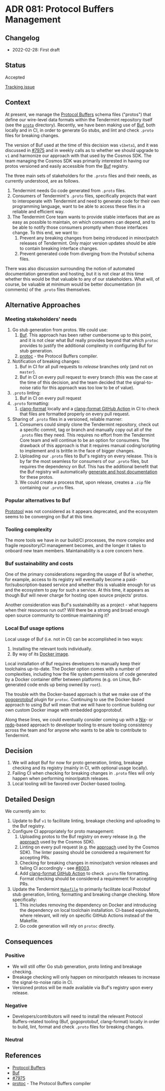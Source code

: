 # ADR 081: Protocol Buffers Management

## Changelog

- 2022-02-28: First draft

## Status

Accepted

[Tracking issue](https://github.com/tendermint/tendermint/issues/8121)

## Context

At present, we manage the [Protocol Buffers] schema files ("protos") that define
our wire-level data formats within the Tendermint repository itself (see the
[`proto`](../../proto/) directory). Recently, we have been making use of [Buf],
both locally and in CI, in order to generate Go stubs, and lint and check
`.proto` files for breaking changes.

The version of Buf used at the time of this decision was `v1beta1`, and it was
discussed in [\#7975] and in weekly calls as to whether we should upgrade to
`v1` and harmonize our approach with that used by the Cosmos SDK. The team
managing the Cosmos SDK was primarily interested in having our protos versioned
and easily accessible from the [Buf] registry.

The three main sets of stakeholders for the `.proto` files and their needs, as
currently understood, are as follows.

1. Tendermint needs Go code generated from `.proto` files.
2. Consumers of Tendermint's `.proto` files, specifically projects that want to
   interoperate with Tendermint and need to generate code for their own
   programming language, want to be able to access these files in a reliable and
   efficient way.
3. The Tendermint Core team wants to provide stable interfaces that are as easy
   as possible to maintain, on which consumers can depend, and to be able to
   notify those consumers promptly when those interfaces change. To this end, we
   want to:
   1. Prevent any breaking changes from being introduced in minor/patch releases
      of Tendermint. Only major version updates should be able to contain
      breaking interface changes.
   2. Prevent generated code from diverging from the Protobuf schema files.

There was also discussion surrounding the notion of automated documentation
generation and hosting, but it is not clear at this time whether this would be
that valuable to any of our stakeholders. What will, of course, be valuable at
minimum would be better documentation (in comments) of the `.proto` files
themselves.

## Alternative Approaches

### Meeting stakeholders' needs

1. Go stub generation from protos. We could use:
   1. [Buf]. This approach has been rather cumbersome up to this point, and it
      is not clear what Buf really provides beyond that which `protoc` provides
      to justify the additional complexity in configuring Buf for stub
      generation.
   2. [protoc] - the Protocol Buffers compiler.
2. Notification of breaking changes:
   1. Buf in CI for all pull requests to *release* branches only (and not on
      `master`).
   2. Buf in CI on every pull request to every branch (this was the case at the
      time of this decision, and the team decided that the signal-to-noise ratio
      for this approach was too low to be of value).
3. `.proto` linting:
   1. Buf in CI on every pull request
4. `.proto` formatting:
   1. [clang-format] locally and a [clang-format GitHub Action] in CI to check
      that files are formatted properly on every pull request.
5. Sharing of `.proto` files in a versioned, reliable manner:
   1. Consumers could simply clone the Tendermint repository, check out a
      specific commit, tag or branch and manually copy out all of the `.proto`
      files they need. This requires no effort from the Tendermint Core team and
      will continue to be an option for consumers. The drawback of this approach
      is that it requires manual coding/scripting to implement and is brittle in
      the face of bigger changes.
   2. Uploading our `.proto` files to Buf's registry on every release. This is
      by far the most seamless for consumers of our `.proto` files, but requires
      the dependency on Buf. This has the additional benefit that the Buf
      registry will automatically [generate and host
      documentation][buf-docs-gen] for these protos.
   3. We could create a process that, upon release, creates a `.zip` file
      containing our `.proto` files.

### Popular alternatives to Buf

[Prototool] was not considered as it appears deprecated, and the ecosystem seems
to be converging on Buf at this time.

### Tooling complexity

The more tools we have in our build/CI processes, the more complex and fragile
repository/CI management becomes, and the longer it takes to onboard new team
members. Maintainability is a core concern here.

### Buf sustainability and costs

One of the primary considerations regarding the usage of Buf is whether, for
example, access to its registry will eventually become a
paid-for/subscription-based service and whether this is valuable enough for us
and the ecosystem to pay for such a service. At this time, it appears as though
Buf will never charge for hosting open source projects' protos.

Another consideration was Buf's sustainability as a project - what happens when
their resources run out? Will there be a strong and broad enough open source
community to continue maintaining it?

### Local Buf usage options

Local usage of Buf (i.e. not in CI) can be accomplished in two ways:

1. Installing the relevant tools individually.
2. By way of its [Docker image][buf-docker].

Local installation of Buf requires developers to manually keep their toolchains
up-to-date. The Docker option comes with a number of complexities, including
how the file system permissions of code generated by a Docker container differ
between platforms (e.g. on Linux, Buf-generated code ends up being owned by
`root`).

The trouble with the Docker-based approach is that we make use of the
[gogoprotobuf] plugin for `protoc`. Continuing to use the Docker-based approach
to using Buf will mean that we will have to continue building our own custom
Docker image with embedded gogoprotobuf.

Along these lines, we could eventually consider coming up with a [Nix]- or
[redo]-based approach to developer tooling to ensure tooling consistency across
the team and for anyone who wants to be able to contribute to Tendermint.

## Decision

1. We will adopt Buf for now for proto generation, linting, breakage checking
   and its registry (mainly in CI, with optional usage locally).
2. Failing CI when checking for breaking changes in `.proto` files will only
   happen when performing minor/patch releases.
3. Local tooling will be favored over Docker-based tooling.

## Detailed Design

We currently aim to:

1. Update to Buf `v1` to facilitate linting, breakage checking and uploading to
   the Buf registry.
2. Configure CI appropriately for proto management:
   1. Uploading protos to the Buf registry on every release (e.g. the
      [approach][cosmos-sdk-buf-registry-ci] used by the Cosmos SDK).
   2. Linting on every pull request (e.g. the
      [approach][cosmos-sdk-buf-linting-ci] used by the Cosmos SDK). The linter
      passing should be considered a requirement for accepting PRs.
   3. Checking for breaking changes in minor/patch version releases and failing
      CI accordingly - see [\#8003].
   4. Add [clang-format GitHub Action] to check `.proto` file formatting. Format
      checking should be considered a requirement for accepting PRs.
3. Update the Tendermint [`Makefile`](../../Makefile) to primarily facilitate
   local Protobuf stub generation, linting, formatting and breaking change
   checking. More specifically:
   1. This includes removing the dependency on Docker and introducing the
      dependency on local toolchain installation. CI-based equivalents, where
      relevant, will rely on specific GitHub Actions instead of the Makefile.
   2. Go code generation will rely on `protoc` directly.

## Consequences

### Positive

- We will still offer Go stub generation, proto linting and breakage checking.
- Breakage checking will only happen on minor/patch releases to increase the
  signal-to-noise ratio in CI.
- Versioned protos will be made available via Buf's registry upon every release.

### Negative

- Developers/contributors will need to install the relevant Protocol
  Buffers-related tooling (Buf, gogoprotobuf, clang-format) locally in order to
  build, lint, format and check `.proto` files for breaking changes.

### Neutral

## References

- [Protocol Buffers]
- [Buf]
- [\#7975]
- [protoc] - The Protocol Buffers compiler

[Protocol Buffers]: https://developers.google.com/protocol-buffers
[Buf]: https://buf.build/
[\#7975]: https://github.com/tendermint/tendermint/pull/7975
[protoc]: https://github.com/protocolbuffers/protobuf
[clang-format]: https://clang.llvm.org/docs/ClangFormat.html
[clang-format GitHub Action]: https://github.com/marketplace/actions/clang-format-github-action
[buf-docker]: https://hub.docker.com/r/bufbuild/buf
[cosmos-sdk-buf-registry-ci]: https://github.com/cosmos/cosmos-sdk/blob/e6571906043b6751951a42b6546431b1c38b05bd/.github/workflows/proto-registry.yml
[cosmos-sdk-buf-linting-ci]: https://github.com/cosmos/cosmos-sdk/blob/e6571906043b6751951a42b6546431b1c38b05bd/.github/workflows/proto.yml#L15
[\#8003]: https://github.com/tendermint/tendermint/issues/8003
[Nix]: https://nixos.org/
[gogoprotobuf]: https://github.com/gogo/protobuf
[Prototool]: https://github.com/uber/prototool
[buf-docs-gen]: https://docs.buf.build/bsr/documentation
[redo]: https://redo.readthedocs.io/en/latest/

